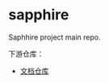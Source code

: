# sapphire

Saphhire project main repo.

下游仓库：

- [文档仓库](https://github.com/sduoffline/sapphire-doc)
